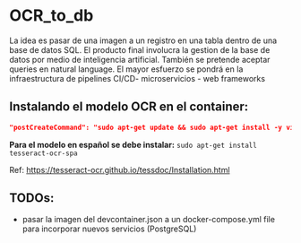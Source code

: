 # OCR_to_db
La idea es pasar de una imagen a un registro en una tabla dentro de una base de datos SQL. El producto final involucra la gestion de la base de datos por medio de inteligencia artificial. También se pretende aceptar queries en natural language. El mayor esfuerzo se pondrá en la infraestructura de pipelines CI/CD- microservicios - web frameworks


## Instalando el modelo OCR en el container:

```devcontainer.json
"postCreateCommand": "sudo apt-get update && sudo apt-get install -y vim tesseract-ocr libtesseract-dev tesseract-ocr-spa",
```

**Para el modelo en español se debe instalar:**
`sudo apt-get install tesseract-ocr-spa`

Ref:
https://tesseract-ocr.github.io/tessdoc/Installation.html




## TODOs:
* pasar la imagen del devcontainer.json a un docker-compose.yml file para incorporar nuevos servicios (PostgreSQL)
